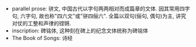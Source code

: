 - parallel prose: 骈文, 中国古代以字句两两相对而成篇章的文体. 因其常用四字句, 六字句, 故也称"四六文"或"骈四俪六". 全篇以双句(俪句, 偶句)为主, 讲究对仗的工整和声律的铿锵.
- inscription: 碑铭体, 这种刻在碑上的纪念文体统称为碑铭体
- The Book of Songs: 诗经
